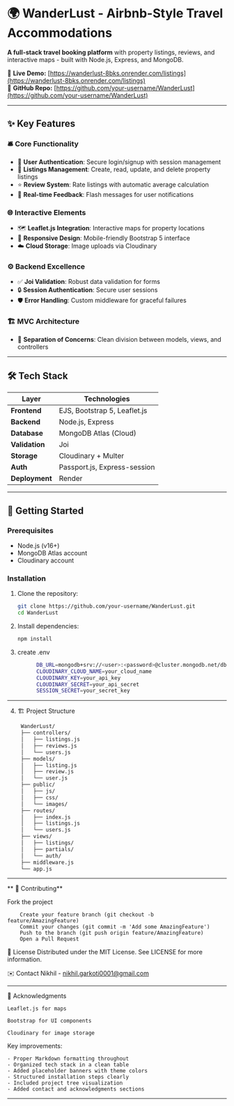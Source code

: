 # 🌍 WanderLust - Airbnb-Style Travel Accommodations  
 

**A full-stack travel booking platform** with property listings, reviews, and interactive maps - built with Node.js, Express, and MongoDB.

🔗 **Live Demo:** [https://wanderlust-8bks.onrender.com/listings](https://wanderlust-8bks.onrender.com/listings)  
📌 **GitHub Repo:** [https://github.com/your-username/WanderLust](https://github.com/your-username/WanderLust)  

---

## ✨ Key Features

### 🛎️ Core Functionality
- 🔐 **User Authentication**: Secure login/signup with session management
- 🏡 **Listings Management**: Create, read, update, and delete property listings
- ⭐ **Review System**: Rate listings with automatic average calculation
- 💬 **Real-time Feedback**: Flash messages for user notifications

### 🌐 Interactive Elements
- 🗺️ **Leaflet.js Integration**: Interactive maps for property locations
- 📱 **Responsive Design**: Mobile-friendly Bootstrap 5 interface
- ☁️ **Cloud Storage**: Image uploads via Cloudinary

### ⚙️ Backend Excellence
- ✅ **Joi Validation**: Robust data validation for forms
- 🔒 **Session Authentication**: Secure user sessions
- 🛡️ **Error Handling**: Custom middleware for graceful failures

### 🏗️ MVC Architecture
- 🧩 **Separation of Concerns**: Clean division between models, views, and controllers

---

## 🛠 Tech Stack

| Layer          | Technologies                          |
|----------------|---------------------------------------|
| **Frontend**   | EJS, Bootstrap 5, Leaflet.js          |
| **Backend**    | Node.js, Express                      |
| **Database**   | MongoDB Atlas (Cloud)                 |
| **Validation** | Joi                                   |
| **Storage**    | Cloudinary + Multer                   |
| **Auth**       | Passport.js, Express-session          |
| **Deployment** | Render                                |

---

## 🚀 Getting Started

### Prerequisites
- Node.js (v16+)
- MongoDB Atlas account
- Cloudinary account

### Installation
1. Clone the repository:
   ```bash
   git clone https://github.com/your-username/WanderLust.git
   cd WanderLust

2. Install dependencies:

      ```bash
   npm install

  3. create .env
      ```bash
            DB_URL=mongodb+srv://<user>:<password>@cluster.mongodb.net/dbname
            CLOUDINARY_CLOUD_NAME=your_cloud_name
            CLOUDINARY_KEY=your_api_key
            CLOUDINARY_SECRET=your_api_secret
            SESSION_SECRET=your_secret_key  

---  
  
 4.  🏗️ Project Structure

  
       ```bash
        WanderLust/
        ├── controllers/
        │   ├── listings.js
        │   ├── reviews.js
        │   └── users.js
        ├── models/
        │   ├── listing.js
        │   ├── review.js
        │   └── user.js
        ├── public/
        │   ├── js/
        │   ├── css/
        │   └── images/
        ├── routes/
        │   ├── index.js
        │   ├── listings.js
        │   └── users.js
        ├── views/
        │   ├── listings/
        │   ├── partials/
        │   └── auth/
        ├── middleware.js
        └── app.js
  
---
  
  
 **  🤝 Contributing**

  Fork the project
        
        Create your feature branch (git checkout -b feature/AmazingFeature)
        Commit your changes (git commit -m 'Add some AmazingFeature')
        Push to the branch (git push origin feature/AmazingFeature)
        Open a Pull Request
  
  📜 License
  Distributed under the MIT License. See LICENSE for more information.
  
  ✉️ Contact
    Nikhil - nikhil.garkoti0001@gmail.com 

---    
  
  🙌 Acknowledgments
  
    Leaflet.js for maps
    
    Bootstrap for UI components
    
    Cloudinary for image storage
  
  
  Key improvements:
  
    - Proper Markdown formatting throughout
    - Organized tech stack in a clean table
    - Added placeholder banners with theme colors
    - Structured installation steps clearly
    - Included project tree visualization
    - Added contact and acknowledgments sections

---    
  
